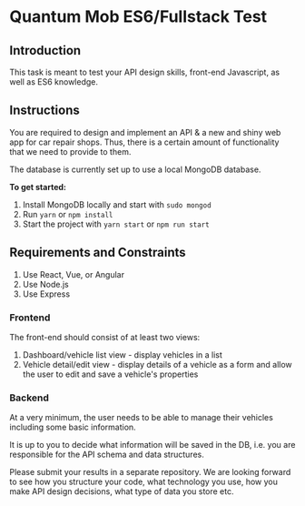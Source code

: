 # Quantum Mob ES6/Fullstack Test

## Introduction

This task is meant to test your API design skills, front-end Javascript, as well as ES6 knowledge.

## Instructions

You are required to design and implement an API & a new and shiny web app for car repair shops. Thus, there is a certain amount of functionality that we need to provide to them.

The database is currently set up to use a local MongoDB database.

**To get started:**
1. Install MongoDB locally and start with `sudo mongod`
2. Run `yarn` or `npm install`
3. Start the project with `yarn start` or `npm run start`

## Requirements and Constraints

1. Use React, Vue, or Angular
2. Use Node.js
3. Use Express

### Frontend

The front-end should consist of at least two views:

1. Dashboard/vehicle list view - display vehicles in a list
2. Vehicle detail/edit view - display details of a vehicle as a form and allow the user to edit and save a vehicle's properties

### Backend

At a very minimum, the user needs to be able to manage their vehicles
including some basic information.

It is up to you to decide what information will be saved in the DB, i.e.
you are responsible for the API schema and data structures.

Please submit your results in a separate repository. We are looking
forward to see how you structure your code, what technology you use,
how you make API design decisions, what type of data you store etc.

